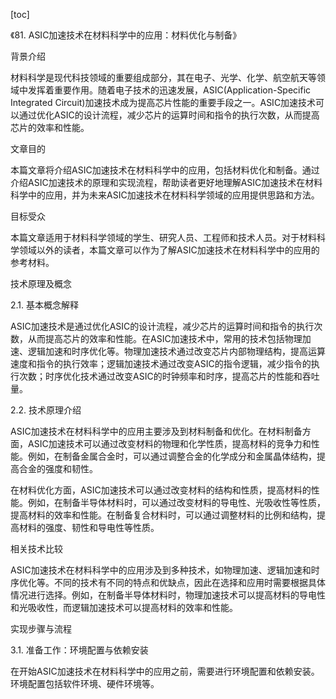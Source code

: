 
[toc]                    
                
                
《81. ASIC加速技术在材料科学中的应用：材料优化与制备》

背景介绍

材料科学是现代科技领域的重要组成部分，其在电子、光学、化学、航空航天等领域中发挥着重要作用。随着电子技术的迅速发展，ASIC(Application-Specific Integrated Circuit)加速技术成为提高芯片性能的重要手段之一。ASIC加速技术可以通过优化ASIC的设计流程，减少芯片的运算时间和指令的执行次数，从而提高芯片的效率和性能。

文章目的

本篇文章将介绍ASIC加速技术在材料科学中的应用，包括材料优化和制备。通过介绍ASIC加速技术的原理和实现流程，帮助读者更好地理解ASIC加速技术在材料科学中的应用，并为未来ASIC加速技术在材料科学领域的应用提供思路和方法。

目标受众

本篇文章适用于材料科学领域的学生、研究人员、工程师和技术人员。对于材料科学领域以外的读者，本篇文章可以作为了解ASIC加速技术在材料科学中的应用的参考材料。

技术原理及概念

2.1. 基本概念解释

ASIC加速技术是通过优化ASIC的设计流程，减少芯片的运算时间和指令的执行次数，从而提高芯片的效率和性能。在ASIC加速技术中，常用的技术包括物理加速、逻辑加速和时序优化等。物理加速技术通过改变芯片内部物理结构，提高运算速度和指令的执行效率；逻辑加速技术通过改变ASIC的指令逻辑，减少指令的执行次数；时序优化技术通过改变ASIC的时钟频率和时序，提高芯片的性能和吞吐量。

2.2. 技术原理介绍

ASIC加速技术在材料科学中的应用主要涉及到材料制备和优化。在材料制备方面，ASIC加速技术可以通过改变材料的物理和化学性质，提高材料的竞争力和性能。例如，在制备金属合金时，可以通过调整合金的化学成分和金属晶体结构，提高合金的强度和韧性。

在材料优化方面，ASIC加速技术可以通过改变材料的结构和性质，提高材料的性能。例如，在制备半导体材料时，可以通过改变材料的导电性、光吸收性等性质，提高材料的效率和性能。在制备复合材料时，可以通过调整材料的比例和结构，提高材料的强度、韧性和导电性等性质。

相关技术比较

ASIC加速技术在材料科学中的应用涉及到多种技术，如物理加速、逻辑加速和时序优化等。不同的技术有不同的特点和优缺点，因此在选择和应用时需要根据具体情况进行选择。例如，在制备半导体材料时，物理加速技术可以提高材料的导电性和光吸收性，而逻辑加速技术可以提高材料的效率和性能。

实现步骤与流程

3.1. 准备工作：环境配置与依赖安装

在开始ASIC加速技术在材料科学中的应用之前，需要进行环境配置和依赖安装。环境配置包括软件环境、硬件环境等。

